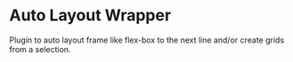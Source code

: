 # Auto Layout Wrapper

Plugin to auto layout frame like flex-box to the next line and/or create grids from a selection.